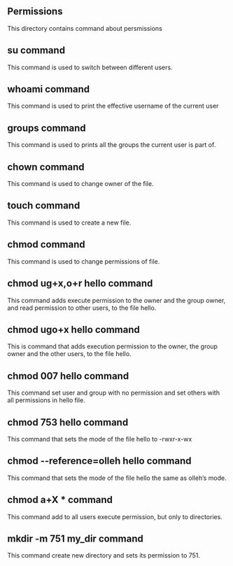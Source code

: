 ## Permissions
This directory contains command about persmissions
## su command
This command is used to switch between different users.
## whoami command
This command is used to print the effective username of the current user
## groups command
This command is used to prints all the groups the current user is part of.
## chown command
This command is used to change owner of the file.
## touch command
This command is used to create a new file.
## chmod command 
This command is used to change permissions of file.
## chmod ug+x,o+r hello command
This command adds execute permission to the owner and the group owner, and read permission to other users, to the file hello.
## chmod ugo+x hello command
This is command  that adds execution permission to the owner, the group owner and the other users, to the file hello.
## chmod 007 hello command
This command set user and group with no permission and set others with all permissions in hello file.
## chmod 753 hello command
This command that sets the mode of the file hello to -rwxr-x-wx
## chmod --reference=olleh hello command
This command that sets the mode of the file hello the same as olleh’s mode.
## chmod a+X * command
This command add to all users execute permission, but only to directories.
## mkdir -m 751 my_dir command
This command create new directory and sets its permission to 751.
